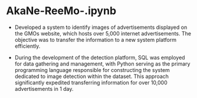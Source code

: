 # AkaNe-ReeMo-.ipynb
- Developed a system to identify images of advertisements displayed on the GMOs website, which hosts over 5,000 internet advertisements. The objective was to transfer the information to a new system platform efficiently.

- During the development of the detection platform, SQL was employed for data gathering and management, with Python serving as the primary programming language responsible for constructing the system dedicated to image detection within the dataset. This approach significantly expedited transferring information for over 10,000 advertisements in 1 day.
